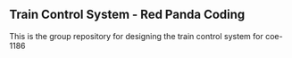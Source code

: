 ## Train Control System - Red Panda Coding
This is the group repository for designing the train control system for coe-1186
